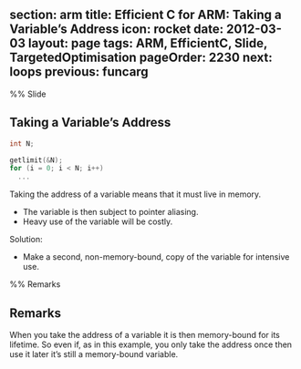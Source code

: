 section: arm
title: Efficient C for ARM: Taking a Variable’s Address
icon: rocket
date: 2012-03-03
layout: page
tags: ARM, EfficientC, Slide, TargetedOptimisation
pageOrder: 2230
next: loops
previous: funcarg
----

%% Slide

## Taking a Variable’s Address

``` c
int N;

getlimit(&N);
for (i = 0; i < N; i++)
  ...
```

Taking the address of a variable means that it must live in memory.

* The variable is then subject to pointer aliasing.
* Heavy use of the variable will be costly.

Solution:

* Make a second, non-memory-bound, copy of the variable for intensive use.

%% Remarks

## Remarks

When you take the address of a variable it is then memory-bound for its lifetime. So even if, as in this example, you only take the address once then use it later it’s still a memory-bound variable.
